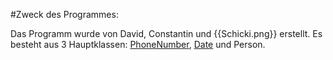 #Zweck des Programmes:

Das Programm wurde von David, Constantin und {{Schicki.png}} erstellt.
Es besteht aus 3 Hauptklassen:
[PhoneNumber](phoneNumber.md), [Date](date.md) und Person.
